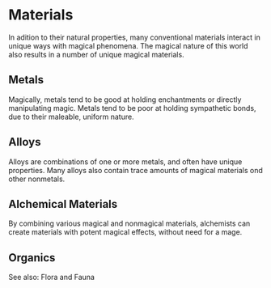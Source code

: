 
# Materials

In adition to their natural properties, many conventional materials
interact in unique ways with magical phenomena. The magical nature of
this world also results in a number of unique magical materials.

## Metals

Magically, metals tend to be good at holding enchantments or directly
manipulating magic. Metals tend to be poor at holding sympathetic
bonds, due to their maleable, uniform nature.

## Alloys

Alloys are combinations of one or more metals, and often have unique
properties. Many alloys also contain trace amounts of magical materials
ond other nonmetals.

## Alchemical Materials

By combining various magical and nonmagical materials, alchemists can
create materials with potent magical effects, without need for a mage.

## Organics

See also: Flora and Fauna


